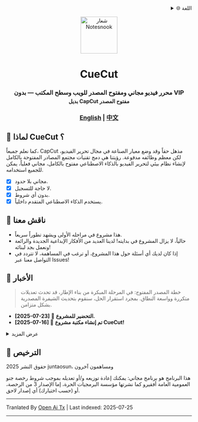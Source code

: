 <div align="right">
  <details>
    <summary >🌐 اللغة</summary>
    <div>
      <div align="center">
        <a href="https://openaitx.github.io/view.html?user=juntaosun&project=CueCut&lang=en">English</a>
        | <a href="https://openaitx.github.io/view.html?user=juntaosun&project=CueCut&lang=zh-CN">简体中文</a>
        | <a href="https://openaitx.github.io/view.html?user=juntaosun&project=CueCut&lang=zh-TW">繁體中文</a>
        | <a href="https://openaitx.github.io/view.html?user=juntaosun&project=CueCut&lang=ja">日本語</a>
        | <a href="https://openaitx.github.io/view.html?user=juntaosun&project=CueCut&lang=ko">한국어</a>
        | <a href="https://openaitx.github.io/view.html?user=juntaosun&project=CueCut&lang=hi">हिन्दी</a>
        | <a href="https://openaitx.github.io/view.html?user=juntaosun&project=CueCut&lang=th">ไทย</a>
        | <a href="https://openaitx.github.io/view.html?user=juntaosun&project=CueCut&lang=fr">Français</a>
        | <a href="https://openaitx.github.io/view.html?user=juntaosun&project=CueCut&lang=de">Deutsch</a>
        | <a href="https://openaitx.github.io/view.html?user=juntaosun&project=CueCut&lang=es">Español</a>
        | <a href="https://openaitx.github.io/view.html?user=juntaosun&project=CueCut&lang=it">Itapano</a>
        | <a href="https://openaitx.github.io/view.html?user=juntaosun&project=CueCut&lang=ru">Русский</a>
        | <a href="https://openaitx.github.io/view.html?user=juntaosun&project=CueCut&lang=pt">Português</a>
        | <a href="https://openaitx.github.io/view.html?user=juntaosun&project=CueCut&lang=nl">Nederlands</a>
        | <a href="https://openaitx.github.io/view.html?user=juntaosun&project=CueCut&lang=pl">Polski</a>
        | <a href="https://openaitx.github.io/view.html?user=juntaosun&project=CueCut&lang=ar">العربية</a>
        | <a href="https://openaitx.github.io/view.html?user=juntaosun&project=CueCut&lang=fa">فارسی</a>
        | <a href="https://openaitx.github.io/view.html?user=juntaosun&project=CueCut&lang=tr">Türkçe</a>
        | <a href="https://openaitx.github.io/view.html?user=juntaosun&project=CueCut&lang=vi">Tiếng Việt</a>
        | <a href="https://openaitx.github.io/view.html?user=juntaosun&project=CueCut&lang=id">Bahasa Indonesia</a>
      </div>
    </div>
  </details>
</div>

<p align="center">
<img style="align:center;" src="https://raw.githubusercontent.com/juntaosun/CueCut/main/./logo.png" alt="شعار Notesnook" width="100" />
</p>
<h1 align="center">CueCut</h1>

<h3 align="center" style="margin-bottom: -15px;">
<b>محرر فيديو مجاني ومفتوح المصدر للويب وسطح المكتب — بدون VIP</b></a>
<h4 align="center">بديل CapCut مفتوح المصدر</a>
</h3>

<h3 align="center">
<a href="README.md"><b>English</b></a> | <a href="README_ZH.md"><b>中文</b></a>
</h3>

## 🎁 لماذا CueCut ؟  
كما نعلم جميعاً، CapCut مذهل حقاً وقد وضع معيار الصناعة في مجال تحرير الفيديو، لكن معظم وظائفه مدفوعة. رؤيتنا هي دمج تقنيات مجتمع المصادر المفتوحة بالكامل لإنشاء نظام بيئي لتحرير الفيديو بالذكاء الاصطناعي مفتوح بالكامل، مجاني فعلياً، يمكن للجميع استخدامه.   

- [x] مجاني بلا حدود.  
- [x] لا حاجة للتسجيل.  
- [x] بدون أي شروط.  
- [x] يستخدم الذكاء الاصطناعي المتقدم داخلياً.  

## 💬 ناقش معنا  
-  هذا مشروع في مراحله الأولى ويشهد تطوراً سريعاً. 
-  حالياً، لا يزال المشروع في بدايته! لدينا العديد من الأفكار الإبداعية الجديدة والرائعة ونعمل بجد لبنائه!      
-  إذا كان لديك أي أسئلة حول هذا المشروع، أو ترغب في المساهمة، لا تتردد في التواصل معنا عبر Issues!    


## 👏 الأخبار

> خطة المصدر المفتوح: في المرحلة المبكرة من بناء الإطار، قد تحدث تعديلات متكررة وواسعة النطاق. بمجرد استقرار الحل، سنقوم بتحديث الشيفرة المصدرية بشكل متزامن.   

- **[2025-07-23]** 🚀 **التحضير للمشروع.** 
- **[2025-07-16]** 🚀 **تم إنشاء مكتبة مشروع CueCut!** 

<details>
<summary>عرض المزيد</summary>
</details>


## 🔑 الترخيص

حقوق النشر 2025 juntaosun، ومساهمون آخرون

هذا البرنامج هو برنامج مجاني: يمكنك إعادة توزيعه و/أو تعديله بموجب شروط رخصة جنو العمومية العامة أفقيرو كما نشرتها مؤسسة البرمجيات الحرة، إما الإصدار 3 من الرخصة، أو (حسب اختيارك) أي إصدار لاحق.


---

Tranlated By [Open Ai Tx](https://github.com/OpenAiTx/OpenAiTx) | Last indexed: 2025-07-25

---